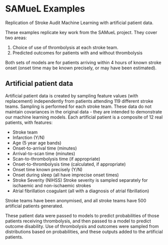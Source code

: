 # SAMueL Examples

Replication of Stroke Audit Machine Learning with artificial patient data.

These examples replicate key work from the SAMueL project. They cover two areas:

1) Choice of use of thrombolysis at each stroke team.
2) Predicted outcomes for patients with and without thrombolysis

Both sets of models are for patients arriving within 4 hours of known stroke onset (onset time may be known precisely, or may have been estimated).

## Artificial patient data

Artificial patient data is created by sampling feature values (with replacement) independently from patients attending 119 different stroke teams. Sampling is performed for each stroke team. These data do not maintain covariances in the original data - they are intended to demonstrate our machine learning models. Each artificial patient is a composite of 12 real patients, with features:

* Stroke team
* Infarction (Y/N)
* Age (5 year age bands)
* Onset-to-arrival time (minutes)
* Arrival-to-scan time (minutes)
* Scan-to-thrombolysis time (if appropriate)
* Onset-to-thrombolysis time (calculated, if appropriate)
* Onset time known precisely (Y/N)
* Onset during sleep (all have imprecise onset times)
* Stroke Severity (NIHSS)
    Stroke severity is sampled separately for ischaemic and non-ischaemic strokes
* Atrial fibrillation coagulant (all with a diagnosis of atrial fibrillation)

Stroke teams have been anonymised, and all stroke teams have 500 artificial patients generated.

These patient data were passed to models to predict probabilities of those patients receiving thrombolysis, and then passed to a model to predict outcome disability. Use of thrombolysis and outcomes were sampled from distributions based on probabilities, and these outputs added to the artificial patients. 
